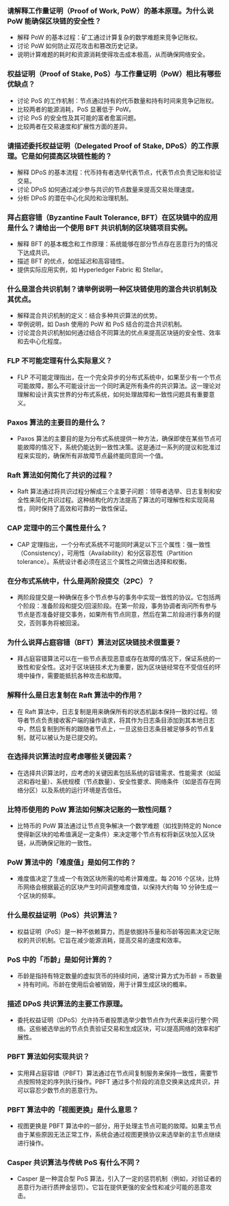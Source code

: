 ### 请解释工作量证明（Proof of Work, PoW）的基本原理。为什么说 PoW 能确保区块链的安全性？



- 解释 PoW 的基本过程：矿工通过计算复杂的数学难题来竞争记账权。
- 讨论 PoW 如何防止双花攻击和篡改历史记录。
- 说明计算难题的耗时和资源消耗使得攻击成本极高，从而确保网络安全。

### 权益证明（Proof of Stake, PoS）与工作量证明（PoW）相比有哪些优缺点？



- 讨论 PoS 的工作机制：节点通过持有的代币数量和持有时间来竞争记账权。
- 比较两者的能源消耗，PoS 显著低于 PoW。
- 讨论 PoS 的安全性及其可能的富者愈富问题。
- 比较两者在交易速度和扩展性方面的差异。

### 请描述委托权益证明（Delegated Proof of Stake, DPoS）的工作原理。它是如何提高区块链性能的？



- 解释 DPoS 的基本流程：代币持有者选举代表节点，代表节点负责记账和验证交易。
- 讨论 DPoS 如何通过减少参与共识的节点数量来提高交易处理速度。
- 分析 DPoS 的潜在中心化风险和治理机制。

### 拜占庭容错（Byzantine Fault Tolerance, BFT）在区块链中的应用是什么？请给出一个使用 BFT 共识机制的区块链项目实例。



- 解释 BFT 的基本概念和工作原理：系统能够在部分节点存在恶意行为的情况下达成共识。
- 描述 BFT 的优点，如低延迟和高容错性。
- 提供实际应用实例，如 Hyperledger Fabric 和 Stellar。

### 什么是混合共识机制？请举例说明一种区块链使用的混合共识机制及其优点。



- 解释混合共识机制的定义：结合多种共识算法的优势。
- 举例说明，如 Dash 使用的 PoW 和 PoS 结合的混合共识机制。
- 讨论混合共识机制如何通过结合不同算法的优点来提高区块链的安全性、效率和去中心化程度。

### FLP 不可能定理有什么实际意义？



- FLP 不可能定理指出，在一个完全异步的分布式系统中，如果至少有一个节点可能故障，那么不可能设计出一个同时满足所有条件的共识算法。这一理论对理解和设计真实世界的分布式系统，如何处理故障和一致性问题具有重要意义。

### Paxos 算法的主要目的是什么？



- Paxos 算法的主要目的是为分布式系统提供一种方法，确保即使在某些节点可能故障的情况下，系统仍能达到一致性决策。这是通过一系列的提议和批准过程来实现的，确保所有非故障节点最终能同意同一个值。

### Raft 算法如何简化了共识的过程？



- Raft 算法通过将共识过程分解成三个主要子问题：领导者选举、日志复制和安全性来简化共识过程。这种结构化的方法提高了算法的可理解性和实现简易性，同时保持了高效和可靠的一致性保证。

### CAP 定理中的三个属性是什么？



- CAP 定理指出，一个分布式系统不可能同时满足以下三个属性：强一致性（Consistency），可用性（Availability）和分区容忍性（Partition tolerance）。系统设计者必须在这三个属性之间做出选择和权衡。

### 在分布式系统中，什么是两阶段提交（2PC）？



- 两阶段提交是一种确保在多个节点参与的事务中实现一致性的协议。它包括两个阶段：准备阶段和提交/回滚阶段。在第一阶段，事务协调者询问所有参与节点是否准备好提交事务，如果所有节点同意，然后在第二阶段进行事务的提交，否则事务将被回滚。

### 为什么说拜占庭容错（BFT）算法对区块链技术很重要？



- 拜占庭容错算法可以在一些节点表现恶意或存在故障的情况下，保证系统的一致性和安全性。这对于区块链技术尤为重要，因为区块链经常在不受信任的环境中操作，需要能抵抗各种攻击和故障。

### 解释什么是日志复制在 Raft 算法中的作用？



- 在 Raft 算法中，日志复制是用来确保所有的状态机副本保持一致的过程。领导者节点负责接收客户端的操作请求，将其作为日志条目添加到其本地日志中，然后复制到所有的跟随者节点上，一旦这些日志条目被足够多的节点复制，就可以被认为是已提交的。

### 在选择共识算法时应考虑哪些关键因素？



- 在选择共识算法时，应考虑的关键因素包括系统的容错需求、性能需求（如延迟和吞吐量）、系统规模（节点数量）、安全性要求、网络条件（如是否存在网络分区）以及系统的运行环境是否信任。

### 比特币使用的 PoW 算法如何解决记账的一致性问题？



- 比特币的 PoW 算法通过让节点竞争解决一个数学难题（如找到特定的 Nonce 使得新区块的哈希值满足一定条件）来决定哪个节点有权将新区块加入区块链，从而确保记账的一致性。

### PoW 算法中的「难度值」是如何工作的？



- 难度值决定了生成一个有效区块所需的哈希计算难度。每 2016 个区块，比特币网络会根据最近的区块产生时间调整难度值，以保持大约每 10 分钟生成一个区块的频率。

### 什么是权益证明（PoS）共识算法？



- 权益证明（PoS）是一种不依赖算力，而是依据持币量和币龄等因素决定记账权的共识机制。它旨在减少能源消耗，提高交易的速度和效率。

### PoS 中的「币龄」是如何计算的？



- 币龄是指持有特定数量的虚拟货币的持续时间，通常计算方式为币龄 = 币数量 × 持有时间。币龄在使用后会被销毁，用于计算生成区块的概率。

### 描述 DPoS 共识算法的主要工作原理。



- 委托权益证明（DPoS）允许持币者投票选举少数节点作为代表来运行整个网络。这些被选举出的节点负责验证交易和生成区块，可以提高网络的效率和扩展性。

### PBFT 算法如何实现共识？



- 实用拜占庭容错（PBFT）算法通过在节点间复制服务来保持一致性，需要节点按照特定的序列执行操作。PBFT 通过多个阶段的消息交换来达成共识，并可以容忍少数节点的恶意行为。

### PBFT 算法中的「视图更换」是什么意思？



- 视图更换是 PBFT 算法中的一部分，用于处理主节点可能的故障。如果主节点由于某些原因无法正常工作，系统会通过视图更换协议来选举新的主节点继续进行操作。

### Casper 共识算法与传统 PoS 有什么不同？



- Casper 是一种混合型 PoS 算法，引入了一定的惩罚机制（例如，对验证者的恶意行为进行质押金惩罚）。它旨在提供更强的安全性和减少可能的恶意攻击。